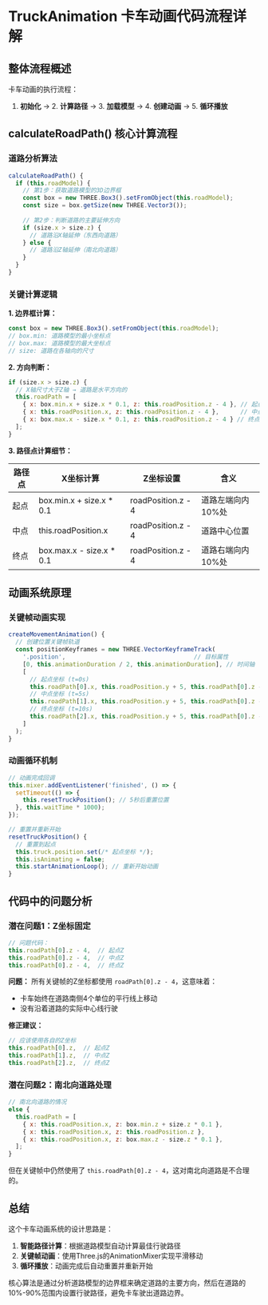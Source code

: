 # TruckAnimation 卡车动画代码流程详解

## 整体流程概述

卡车动画的执行流程：

1. **初始化** → 2. **计算路径** → 3. **加载模型** → 4. **创建动画** → 5. **循环播放**

## calculateRoadPath() 核心计算流程

### 道路分析算法

```typescript
calculateRoadPath() {
  if (this.roadModel) {
    // 第1步：获取道路模型的3D边界框
    const box = new THREE.Box3().setFromObject(this.roadModel);
    const size = box.getSize(new THREE.Vector3());
    
    // 第2步：判断道路的主要延伸方向
    if (size.x > size.z) {
      // 道路沿X轴延伸（东西向道路）
    } else {
      // 道路沿Z轴延伸（南北向道路）
    }
  }
}
```

### 关键计算逻辑

**1. 边界框计算：**

```javascript
const box = new THREE.Box3().setFromObject(this.roadModel);
// box.min: 道路模型的最小坐标点
// box.max: 道路模型的最大坐标点
// size: 道路在各轴向的尺寸
```

**2. 方向判断：**

```javascript
if (size.x > size.z) {
  // X轴尺寸大于Z轴 → 道路是水平方向的
  this.roadPath = [
    { x: box.min.x + size.x * 0.1, z: this.roadPosition.z - 4 }, // 起点：左侧10%位置
    { x: this.roadPosition.x, z: this.roadPosition.z - 4 },      // 中点：道路中心
    { x: box.max.x - size.x * 0.1, z: this.roadPosition.z - 4 } // 终点：右侧90%位置
  ];
}
```

**3. 路径点计算细节：**

| 路径点 | X坐标计算                | Z坐标设置          | 含义              |
| ------ | ------------------------ | ------------------ | ----------------- |
| 起点   | box.min.x + size.x * 0.1 | roadPosition.z - 4 | 道路左端向内10%处 |
| 中点   | this.roadPosition.x      | roadPosition.z - 4 | 道路中心位置      |
| 终点   | box.max.x - size.x * 0.1 | roadPosition.z - 4 | 道路右端向内10%处 |



## 动画系统原理

### 关键帧动画实现

```javascript
createMovementAnimation() {
  // 创建位置关键帧轨道
  const positionKeyframes = new THREE.VectorKeyframeTrack(
    '.position',                                    // 目标属性
    [0, this.animationDuration / 2, this.animationDuration], // 时间轴
    [
      // 起点坐标 (t=0s)
      this.roadPath[0].x, this.roadPosition.y + 5, this.roadPath[0].z - 4,
      // 中点坐标 (t=5s)  
      this.roadPath[1].x, this.roadPosition.y + 5, this.roadPath[0].z - 4,
      // 终点坐标 (t=10s)
      this.roadPath[2].x, this.roadPosition.y + 5, this.roadPath[0].z - 4,
    ]
  );
}
```

### 动画循环机制

```javascript
// 动画完成回调
this.mixer.addEventListener('finished', () => {
  setTimeout(() => {
    this.resetTruckPosition(); // 5秒后重置位置
  }, this.waitTime * 1000);
});

// 重置并重新开始
resetTruckPosition() {
  // 重置到起点
  this.truck.position.set(/* 起点坐标 */);
  this.isAnimating = false;
  this.startAnimationLoop(); // 重新开始动画
}
```

## 代码中的问题分析

### 潜在问题1：Z坐标固定

```javascript
// 问题代码：
this.roadPath[0].z - 4,  // 起点Z
this.roadPath[0].z - 4,  // 中点Z  
this.roadPath[0].z - 4,  // 终点Z
```

**问题：** 所有关键帧的Z坐标都使用 `roadPath[0].z - 4`，这意味着：

- 卡车始终在道路南侧4个单位的平行线上移动
- 没有沿着道路的实际中心线行驶

**修正建议：**

```javascript
// 应该使用各自的Z坐标
this.roadPath[0].z,  // 起点Z
this.roadPath[1].z,  // 中点Z
this.roadPath[2].z,  // 终点Z
```

### 潜在问题2：南北向道路处理

```javascript
// 南北向道路的情况
else {
  this.roadPath = [
    { x: this.roadPosition.x, z: box.min.z + size.z * 0.1 },
    { x: this.roadPosition.x, z: this.roadPosition.z },
    { x: this.roadPosition.x, z: box.max.z - size.z * 0.1 },
  ];
}
```

但在关键帧中仍然使用了 `this.roadPath[0].z - 4`，这对南北向道路是不合理的。

## 总结

这个卡车动画系统的设计思路是：

1. **智能路径计算**：根据道路模型自动计算最佳行驶路径
2. **关键帧动画**：使用Three.js的AnimationMixer实现平滑移动
3. **循环播放**：动画完成后自动重置并重新开始

核心算法是通过分析道路模型的边界框来确定道路的主要方向，然后在道路的10%-90%范围内设置行驶路径，避免卡车驶出道路边界。